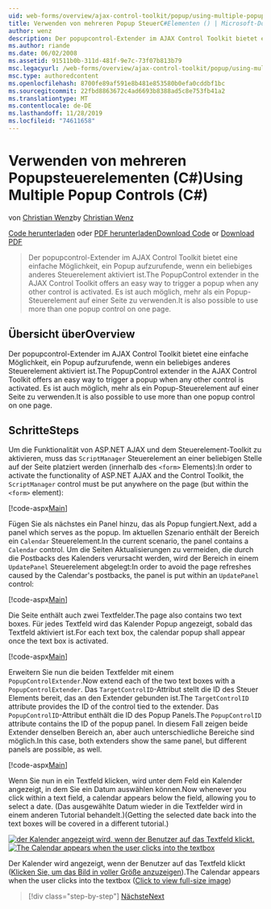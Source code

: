 ```yaml
---
uid: web-forms/overview/ajax-control-toolkit/popup/using-multiple-popup-controls-cs
title: Verwenden von mehreren Popup SteuerC#Elementen () | Microsoft-Dokumentation
author: wenz
description: Der popupcontrol-Extender im AJAX Control Toolkit bietet eine einfache Möglichkeit, ein Popup aufzurufende, wenn ein beliebiges anderes Steuerelement aktiviert ist. Es ist auch möglich, m...
ms.author: riande
ms.date: 06/02/2008
ms.assetid: 91511b0b-311d-481f-9e7c-73f07b813b79
msc.legacyurl: /web-forms/overview/ajax-control-toolkit/popup/using-multiple-popup-controls-cs
msc.type: authoredcontent
ms.openlocfilehash: 8700fe89af591e8b481e853580b0efa0cddbf1bc
ms.sourcegitcommit: 22fbd8863672c4ad6693b8388ad5c8e753fb41a2
ms.translationtype: MT
ms.contentlocale: de-DE
ms.lasthandoff: 11/28/2019
ms.locfileid: "74611658"
---
```

# <a name="using-multiple-popup-controls-c"></a><span data-ttu-id="c55dc-104">Verwenden von mehreren Popupsteuerelementen (C#)</span><span class="sxs-lookup"><span data-stu-id="c55dc-104">Using Multiple Popup Controls (C#)</span></span>

<span data-ttu-id="c55dc-105">von [Christian Wenz](https://github.com/wenz)</span><span class="sxs-lookup"><span data-stu-id="c55dc-105">by [Christian Wenz](https://github.com/wenz)</span></span>

<span data-ttu-id="c55dc-106">[Code herunterladen](https://download.microsoft.com/download/9/3/f/93f8daea-bebd-4821-833b-95205389c7d0/PopupControl1.cs.zip) oder [PDF herunterladen](https://download.microsoft.com/download/2/d/c/2dc10e34-6983-41d4-9c08-f78f5387d32b/popupcontrol1CS.pdf)</span><span class="sxs-lookup"><span data-stu-id="c55dc-106">[Download Code](https://download.microsoft.com/download/9/3/f/93f8daea-bebd-4821-833b-95205389c7d0/PopupControl1.cs.zip) or [Download PDF](https://download.microsoft.com/download/2/d/c/2dc10e34-6983-41d4-9c08-f78f5387d32b/popupcontrol1CS.pdf)</span></span>

> <span data-ttu-id="c55dc-107">Der popupcontrol-Extender im AJAX Control Toolkit bietet eine einfache Möglichkeit, ein Popup aufzurufende, wenn ein beliebiges anderes Steuerelement aktiviert ist.</span><span class="sxs-lookup"><span data-stu-id="c55dc-107">The PopupControl extender in the AJAX Control Toolkit offers an easy way to trigger a popup when any other control is activated.</span></span> <span data-ttu-id="c55dc-108">Es ist auch möglich, mehr als ein Popup-Steuerelement auf einer Seite zu verwenden.</span><span class="sxs-lookup"><span data-stu-id="c55dc-108">It is also possible to use more than one popup control on one page.</span></span>

## <a name="overview"></a><span data-ttu-id="c55dc-109">Übersicht über</span><span class="sxs-lookup"><span data-stu-id="c55dc-109">Overview</span></span>

<span data-ttu-id="c55dc-110">Der popupcontrol-Extender im AJAX Control Toolkit bietet eine einfache Möglichkeit, ein Popup aufzurufende, wenn ein beliebiges anderes Steuerelement aktiviert ist.</span><span class="sxs-lookup"><span data-stu-id="c55dc-110">The PopupControl extender in the AJAX Control Toolkit offers an easy way to trigger a popup when any other control is activated.</span></span> <span data-ttu-id="c55dc-111">Es ist auch möglich, mehr als ein Popup-Steuerelement auf einer Seite zu verwenden.</span><span class="sxs-lookup"><span data-stu-id="c55dc-111">It is also possible to use more than one popup control on one page.</span></span>

## <a name="steps"></a><span data-ttu-id="c55dc-112">Schritte</span><span class="sxs-lookup"><span data-stu-id="c55dc-112">Steps</span></span>

<span data-ttu-id="c55dc-113">Um die Funktionalität von ASP.NET AJAX und dem Steuerelement-Toolkit zu aktivieren, muss das `ScriptManager` Steuerelement an einer beliebigen Stelle auf der Seite platziert werden (innerhalb des `<form>` Elements):</span><span class="sxs-lookup"><span data-stu-id="c55dc-113">In order to activate the functionality of ASP.NET AJAX and the Control Toolkit, the `ScriptManager` control must be put anywhere on the page (but within the `<form>` element):</span></span>

[!code-aspx[Main](using-multiple-popup-controls-cs/samples/sample1.aspx)]

<span data-ttu-id="c55dc-114">Fügen Sie als nächstes ein Panel hinzu, das als Popup fungiert.</span><span class="sxs-lookup"><span data-stu-id="c55dc-114">Next, add a panel which serves as the popup.</span></span> <span data-ttu-id="c55dc-115">Im aktuellen Szenario enthält der Bereich ein `Calendar` Steuerelement.</span><span class="sxs-lookup"><span data-stu-id="c55dc-115">In the current scenario, the panel contains a `Calendar` control.</span></span> <span data-ttu-id="c55dc-116">Um die Seiten Aktualisierungen zu vermeiden, die durch die Postbacks des Kalenders verursacht werden, wird der Bereich in einem `UpdatePanel` Steuerelement abgelegt:</span><span class="sxs-lookup"><span data-stu-id="c55dc-116">In order to avoid the page refreshes caused by the Calendar's postbacks, the panel is put within an `UpdatePanel` control:</span></span>

[!code-aspx[Main](using-multiple-popup-controls-cs/samples/sample2.aspx)]

<span data-ttu-id="c55dc-117">Die Seite enthält auch zwei Textfelder.</span><span class="sxs-lookup"><span data-stu-id="c55dc-117">The page also contains two text boxes.</span></span> <span data-ttu-id="c55dc-118">Für jedes Textfeld wird das Kalender Popup angezeigt, sobald das Textfeld aktiviert ist.</span><span class="sxs-lookup"><span data-stu-id="c55dc-118">For each text box, the calendar popup shall appear once the text box is activated.</span></span>

[!code-aspx[Main](using-multiple-popup-controls-cs/samples/sample3.aspx)]

<span data-ttu-id="c55dc-119">Erweitern Sie nun die beiden Textfelder mit einem `PopupControlExtender`.</span><span class="sxs-lookup"><span data-stu-id="c55dc-119">Now extend each of the two text boxes with a `PopupControlExtender`.</span></span> <span data-ttu-id="c55dc-120">Das `TargetControlID`-Attribut stellt die ID des Steuer Elements bereit, das an den Extender gebunden ist.</span><span class="sxs-lookup"><span data-stu-id="c55dc-120">The `TargetControlID` attribute provides the ID of the control tied to the extender.</span></span> <span data-ttu-id="c55dc-121">Das `PopupControlID`-Attribut enthält die ID des Popup Panels.</span><span class="sxs-lookup"><span data-stu-id="c55dc-121">The `PopupControlID` attribute contains the ID of the popup panel.</span></span> <span data-ttu-id="c55dc-122">In diesem Fall zeigen beide Extender denselben Bereich an, aber auch unterschiedliche Bereiche sind möglich.</span><span class="sxs-lookup"><span data-stu-id="c55dc-122">In this case, both extenders show the same panel, but different panels are possible, as well.</span></span>

[!code-aspx[Main](using-multiple-popup-controls-cs/samples/sample4.aspx)]

<span data-ttu-id="c55dc-123">Wenn Sie nun in ein Textfeld klicken, wird unter dem Feld ein Kalender angezeigt, in dem Sie ein Datum auswählen können.</span><span class="sxs-lookup"><span data-stu-id="c55dc-123">Now whenever you click within a text field, a calendar appears below the field, allowing you to select a date.</span></span> <span data-ttu-id="c55dc-124">(Das ausgewählte Datum wieder in die Textfelder wird in einem anderen Tutorial behandelt.)</span><span class="sxs-lookup"><span data-stu-id="c55dc-124">(Getting the selected date back into the text boxes will be covered in a different tutorial.)</span></span>

<span data-ttu-id="c55dc-125">[![der Kalender angezeigt wird, wenn der Benutzer auf das Textfeld klickt.](using-multiple-popup-controls-cs/_static/image2.png)](using-multiple-popup-controls-cs/_static/image1.png)</span><span class="sxs-lookup"><span data-stu-id="c55dc-125">[![The Calendar appears when the user clicks into the textbox](using-multiple-popup-controls-cs/_static/image2.png)](using-multiple-popup-controls-cs/_static/image1.png)</span></span>

<span data-ttu-id="c55dc-126">Der Kalender wird angezeigt, wenn der Benutzer auf das Textfeld klickt ([Klicken Sie, um das Bild in voller Größe anzuzeigen](using-multiple-popup-controls-cs/_static/image3.png)).</span><span class="sxs-lookup"><span data-stu-id="c55dc-126">The Calendar appears when the user clicks into the textbox ([Click to view full-size image](using-multiple-popup-controls-cs/_static/image3.png))</span></span>

> [!div class="step-by-step"]
> [<span data-ttu-id="c55dc-127">Nächste</span><span class="sxs-lookup"><span data-stu-id="c55dc-127">Next</span></span>](handling-postbacks-from-a-popup-control-with-an-updatepanel-cs.md)

